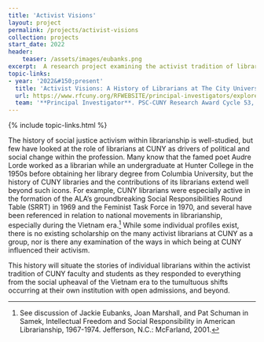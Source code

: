 ```yaml
---
title: 'Activist Visions'
layout: project
permalink: /projects/activist-visions
collection: projects
start_date: 2022
header:
    teaser: /assets/images/eubanks.png
excerpt:  A research project examining the activist tradition of librarians at CUNY. 
topic-links:
- year: '2022&#150;present'
  title: 'Activist Visions: A History of Librarians at The City University of New York'
  url: https://www.rfcuny.org/RFWEBSITE/principal-investigators/explore-pre-award-resources/internal-funding-psc-cuny-award-program/
  team: '**Principal Investigator**. PSC-CUNY Research Award Cycle 53, Traditional B'
---
```

{% include topic-links.html %}

The history of social justice activism within librarianship is well-studied, but few have looked at
the role of librarians at CUNY as drivers of political and social change within the profession.
Many know that the famed poet Audre Lorde worked as a librarian while an undergraduate at
Hunter College in the 1950s before obtaining her library degree from Columbia University, but
the history of CUNY libraries and the contributions of its librarians extend well beyond such
icons. For example, CUNY librarians were especially active in the formation of the ALA’s
groundbreaking Social Responsibilities Round Table (SRRT) in 1969 and the Feminist Task
Force in 1970, and several have been referenced in relation to national movements in
librarianship, especially during the Vietnam era.[^1] While some individual profiles exist, there is
no existing scholarship on the many activist librarians at CUNY as a group, nor is there any
examination of the ways in which being at CUNY influenced their activism.

This history will situate the stories of individual librarians within the activist tradition of CUNY
faculty and students as they responded to everything from the social upheaval of the Vietnam era
to the tumultuous shifts occurring at their own institution with open admissions, and beyond.

[^1]: See discussion of Jackie Eubanks, Joan Marshall, and Pat Schuman in Samek, Intellectual Freedom and Social Responsibility in American Librarianship, 1967-1974. Jefferson, N.C.: McFarland, 2001.
